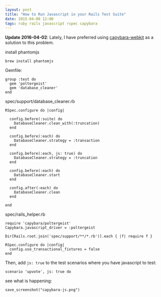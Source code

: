 ```yaml
---
layout: post
title: "How to Run Javascript in your Rails Test Suite"
date: 2015-04-08 12:00
tags: ruby rails javascript rspec capybara
---
```


**Update 2016-04-02**: Lately, I have preferred using [capybara-webkit](https://github.com/thoughtbot/capybara-webkit/wiki/Installing-Qt-and-compiling-capybara-webkit) as a solution to this problem.

install phantomjs

```
brew install phantomjs
```

Gemfile:

```
group :test do
  gem 'poltergeist'
  gem 'database_cleaner'
end
```

spec/support/database_cleaner.rb

```
RSpec.configure do |config|

  config.before(:suite) do
    DatabaseCleaner.clean_with(:truncation)
  end

  config.before(:each) do
    DatabaseCleaner.strategy = :transaction
  end

  config.before(:each, js: true) do
    DatabaseCleaner.strategy = :truncation
  end

  config.before(:each) do
    DatabaseCleaner.start
  end

  config.after(:each) do
    DatabaseCleaner.clean
  end

end
```

spec/rails_helper.rb

```
require 'capybara/poltergeist'
Capybara.javascript_driver = :poltergeist

Dir[Rails.root.join('spec/support/**/*.rb')].each { |f| require f }

RSpec.configure do |config|
  config.use_transactional_fixtures = false
end
```

Then, add `js: true` to the test scenarios where you have javascript to test:

```
scenario 'upvote', js: true do
```

see what is happening:

```
save_screenshot("capybara-js.png")
```

